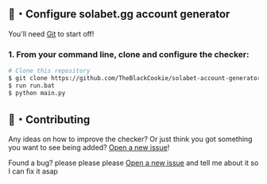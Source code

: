 ## 🚀・Configure solabet.gg account generator

You'll need [Git](https://git-scm.com) to start off!
### 1. From your command line, clone and configure the checker:

```bash
# Clone this repository
$ git clone https://github.com/TheBlackCookie/solabet-account-generator.git
$ run run.bat
$ python main.py
```

## 🤝・Contributing

Any ideas on how to improve the checker? Or just think you got something you want to see being added? [Open a new issue](https://github.com/TheBlackCookie/solabet-account-generator/issues)!

Found a bug? please please please [Open a new issue](https://github.com/TheBlackCookie/solabet-account-generator/issues) and tell me about it so I can fix it asap
